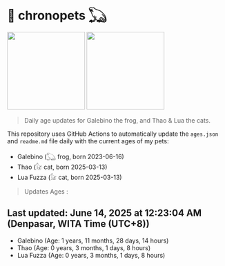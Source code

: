 # 🐾 chronopets 𓆏
<img src="https://github.com/user-attachments/assets/802b3632-7c4b-4232-a3a0-8b1d8fa6f04d" widht=180 height=180 >
<img src="https://github.com/user-attachments/assets/16687005-7ebb-4607-be57-0c8e528fed06" widht=180 height=180 >

> Daily age updates for Galebino the frog, and Thao & Lua the cats.

This repository uses GitHub Actions to automatically update the `ages.json` and `readme.md` file daily with the current ages of my pets: <br>
- Galebino (𓆏 frog, born 2023-06-16)
- Thao (𓃠 cat, born 2025-03-13)
- Lua Fuzza (𓃠 cat, born 2025-03-13)

> Updates Ages :

## Last updated: June 14, 2025 at 12:23:04 AM (Denpasar, WITA Time (UTC+8))

- Galebino (Age: 1 years, 11 months, 28 days, 14 hours)
- Thao (Age: 0 years, 3 months, 1 days, 8 hours)
- Lua Fuzza (Age: 0 years, 3 months, 1 days, 8 hours)


